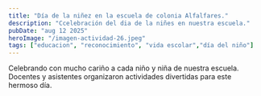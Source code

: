 ```yaml
---
title: "Día de la niñez en la escuela de colonia Alfalfares."
description: "Ccelebración del dia de la niñes en nuestra escuela."
pubDate: "aug 12 2025"
heroImage: "/imagen-actividad-26.jpeg"
tags: ["educacion", "reconocimiento", "vida escolar","día del niño"]
---
```


Celebrando con mucho cariño a cada niño y niña de nuestra escuela. 
Docentes y asistentes organizaron actividades divertidas para este hermoso día.